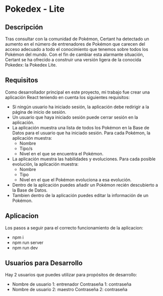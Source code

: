 # Pokedex - Lite

## Descripción

Tras consultar con la comunidad de Pokémon, Certant ha detectado un aumento en el número de entrenadores de Pokémon que carecen del acceso adecuado a todo el conocimiento que tenemos sobre todos los Pokémon del mundo. Con el fin de cambiar esta alarmante situación, Certant se ha ofrecido a construir una versión ligera de la conocida Pokedex: la Pokedex Lite.

## Requisitos

Como desarrollador principal en este proyecto, mi trabajo fue crear una aplicación React teniendo en cuenta los siguientes requisitos:

- Si ningún usuario ha iniciado sesión, la aplicación debe redirigir a la página de inicio de sesión.
- Un usuario que haya iniciado sesión puede cerrar sesión en la aplicación.
- La aplicación muestra una lista de todos los Pokémon en la Base de Datos para el usuario que ha iniciado sesión. Para cada Pokémon, la aplicación muestra:
  - Nombre
  - Tipo/s
  - Nivel en el que se encuentra el Pokémon.
- La aplicación muestra las habilidades y evoluciones. Para cada posible evolución, la aplicación muestra:
  - Nombre
  - Tipo
  - Nivel en el que el Pokémon evoluciona a esa evolución.
- Dentro de la aplicación puedes añadir un Pokémon recién descubierto a la Base de Datos.
- Tambien dentro de la aplicación puedes editar la información de un Pokémon.

## Aplicacion

Los pasos a seguir para el correcto funcionamiento de la aplicacion:

- npm i
- npm run server
- npm run dev

## Usuarios para Desarrollo

Hay 2 usuarios que puedes utilizar para propósitos de desarrollo:

- Nombre de usuario 1: entrenador
  Contraseña 1: contraseña
- Nombre de usuario 2: maestro
  Contraseña 2: contraseña
